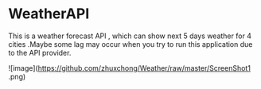 # WeatherAPI
This is a weather forecast API , which can show next 5 days weather for 4 cities .Maybe some lag may occur when you try to run this application due to the API provider.

 ![image](https://github.com/zhuxchong/Weather/raw/master/ScreenShot1 .png)
